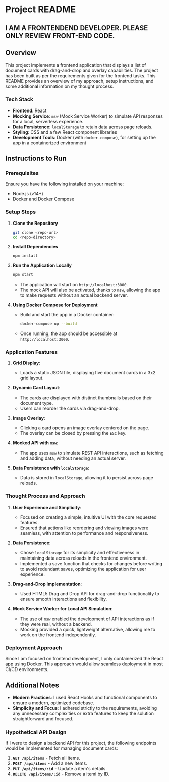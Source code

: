 # Project README


## I AM A FRONTENDEND DEVELOPER. PLEASE ONLY REVIEW FRONT-END CODE.



## Overview

This project implements a frontend application that displays a list of document cards with drag-and-drop and overlay capabilities. The project has been built as per the requirements given for the frontend tasks. This README provides an overview of my approach, setup instructions, and some additional information on my thought process.

### Tech Stack

- **Frontend**: React
- **Mocking Service**: `msw` (Mock Service Worker) to simulate API responses for a local, serverless experience.
- **Data Persistence**: `localStorage` to retain data across page reloads.
- **Styling**: CSS and a few React component libraries
- **Development Tools**: Docker (with `docker-compose`), for setting up the app in a containerized environment

## Instructions to Run

### Prerequisites

Ensure you have the following installed on your machine:
- Node.js (v14+)
- Docker and Docker Compose

### Setup Steps

1. **Clone the Repository**
   ```bash
   git clone <repo-url>
   cd <repo-directory>
   ```

2. **Install Dependencies**
   ```bash
   npm install
   ```

3. **Run the Application Locally**
   ```bash
   npm start
   ```

   - The application will start on `http://localhost:3000`.
   - The mock API will also be activated, thanks to `msw`, allowing the app to make requests without an actual backend server.

4. **Using Docker Compose for Deployment**
   - Build and start the app in a Docker container:
     ```bash
     docker-compose up --build
     ```

   - Once running, the app should be accessible at `http://localhost:3000`.

### Application Features

1. **Grid Display**:
   - Loads a static JSON file, displaying five document cards in a 3x2 grid layout.

2. **Dynamic Card Layout**:
   - The cards are displayed with distinct thumbnails based on their document type.
   - Users can reorder the cards via drag-and-drop.

3. **Image Overlay**:
   - Clicking a card opens an image overlay centered on the page.
   - The overlay can be closed by pressing the `ESC` key.

4. **Mocked API with `msw`**:
   - The app uses `msw` to simulate REST API interactions, such as fetching and adding data, without needing an actual server.

5. **Data Persistence with `localStorage`**:
   - Data is stored in `localStorage`, allowing it to persist across page reloads.


### Thought Process and Approach

1. **User Experience and Simplicity**:
   - Focused on creating a simple, intuitive UI with the core requested features.
   - Ensured that actions like reordering and viewing images were seamless, with attention to performance and responsiveness.

2. **Data Persistence**:
   - Chose `localStorage` for its simplicity and effectiveness in maintaining data across reloads in the frontend environment.
   - Implemented a save function that checks for changes before writing to avoid redundant saves, optimizing the application for user experience.

3. **Drag-and-Drop Implementation**:
   - Used HTML5 Drag and Drop API for drag-and-drop functionality to ensure smooth interactions and flexibility.

4. **Mock Service Worker for Local API Simulation**:
   - The use of `msw` enabled the development of API interactions as if they were real, without a backend.
   - Mocking provided a quick, lightweight alternative, allowing me to work on the frontend independently.

### Deployment Approach

Since I am focused on frontend development, I only containerized the React app using Docker. This approach would allow seamless deployment in most CI/CD environments.

## Additional Notes

- **Modern Practices**: I used React Hooks and functional components to ensure a modern, optimized codebase.
- **Simplicity and Focus**: I adhered strictly to the requirements, avoiding any unnecessary complexities or extra features to keep the solution straightforward and focused.

### Hypothetical API Design

If I were to design a backend API for this project, the following endpoints would be implemented for managing document cards:

1. **`GET /api/items`** - Fetch all items.
2. **`POST /api/items`** - Add a new items.
3. **`PUT /api/items/:id`** - Update a item's details.
4. **`DELETE /api/items/:id`** - Remove a itemi by ID.
  

